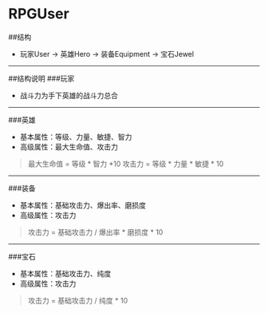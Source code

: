 # RPGUser

##结构
- 玩家User -> 英雄Hero -> 装备Equipment -> 宝石Jewel

---------------------------------
##结构说明
###玩家
- 战斗力为手下英雄的战斗力总合

---------------------------------
###英雄
- 基本属性：等级、力量、敏捷、智力
- 高级属性：最大生命值、攻击力

> 最大生命值 = 等级 * 智力 *10
> 攻击力 = 等级 * 力量 * 敏捷 * 10 

---------------------------------
###装备
- 基本属性：基础攻击力、爆出率、磨损度
- 高级属性：攻击力

> 攻击力 = 基础攻击力 / 爆出率 * 磨损度 * 10 

---------------------------------
###宝石
- 基本属性：基础攻击力、纯度
- 高级属性：攻击力

> 攻击力 = 基础攻击力 / 纯度 * 10